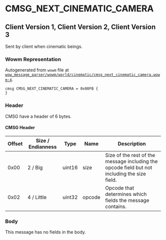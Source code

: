 # CMSG_NEXT_CINEMATIC_CAMERA

## Client Version 1, Client Version 2, Client Version 3

Sent by client when cinematic beings.

### Wowm Representation

Autogenerated from `wowm` file at [`wow_message_parser/wowm/world/cinematic/cmsg_next_cinematic_camera.wowm:4`](https://github.com/gtker/wow_messages/tree/main/wow_message_parser/wowm/world/cinematic/cmsg_next_cinematic_camera.wowm#L4).
```rust,ignore
cmsg CMSG_NEXT_CINEMATIC_CAMERA = 0x00FB {
}
```
### Header

CMSG have a header of 6 bytes.

#### CMSG Header

| Offset | Size / Endianness | Type   | Name   | Description |
| ------ | ----------------- | ------ | ------ | ----------- |
| 0x00   | 2 / Big           | uint16 | size   | Size of the rest of the message including the opcode field but not including the size field.|
| 0x02   | 4 / Little        | uint32 | opcode | Opcode that determines which fields the message contains.|

### Body

This message has no fields in the body.

